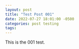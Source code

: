 ```yaml
---
layout: post
title: "Test Post 001"
date: 2022-07-27 18:01:00 -0500
categories: post testing
tags: 
---
```

This is the 001 test.